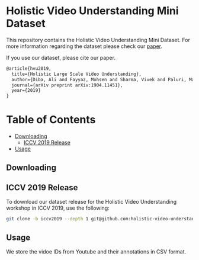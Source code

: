 # Holistic Video Understanding Mini Dataset

This repository contains the Holistic Video Understanding Mini Dataset. For more information regarding the dataset please check our [paper](https://arxiv.org/abs/1904.11451).

If you use our dataset, please cite our paper.

```latex
@article{hvu2019,
  title={Holistic Large Scale Video Understanding},
  author={Diba, Ali and Fayyaz, Mohsen and Sharma, Vivek and Paluri, Manohar and Gall, J{\"u}rgen and Stiefelhagen, Rainer and Van Gool, Luc},
  journal={arXiv preprint arXiv:1904.11451},
  year={2019}
}
```

Table of Contents
=================
 
 * [Downloading](#downloading)
     * [ICCV 2019 Release](#iccv-2019-release)
 * [Usage](#usage)

## Downloading

## ICCV 2019 Release
To download our dataset release for the Holistic Video Understanding workshop in ICCV 2019, use the following:

```bash
git clone -b iccv2019 --depth 1 git@github.com:holistic-video-understanding/Mini-HVU.git
```
## Usage
We store the vidoe IDs from Youtube and their annotations in CSV format.

